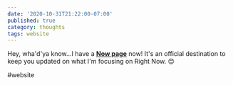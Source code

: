 ```yaml
---
date: '2020-10-31T21:22:00-07:00'
published: true
category: thoughts
tags: website
---
```


Hey, wha'd'ya know…I have a **[Now page](/now)** now! It's an official destination to keep you updated on what I'm focusing on Right Now. 😊

#website